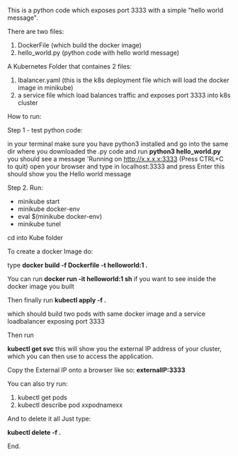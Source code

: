 This is a python code which exposes port 3333 with a 
simple "hello world message".

There are two files:
1. DockerFile (which build the docker image)
2. hello_world.py (python code with hello world message)

A Kubernetes Folder that containes 2 files:
1. lbalancer.yaml (this is the k8s deployment file which will load the docker image in minikube)
2. a service file which load balances traffic and exposes port 3333 into k8s cluster

How to run:

Step 1 - test python code:

in your terminal make sure you have python3 installed and
go into the same dir where you downloaded the .py code and run
**python3 hello_world.py**
you should see a message 'Running on http://x.x.x.x:3333 (Press CTRL+C to quit)
open your browser and type in localhost:3333 and press Enter this should show you the Hello world message

Step 2. 
Run:
 - minikube start
 - minikube docker-env
 - eval $(minikube docker-env)
 - minikube tunel

cd into Kube folder

To create a docker Image do:

type **docker build -f Dockerfile -t helloworld:1 .** 

You can run **docker run -it helloworld:1 sh** if you want to see inside the docker image you built

Then finally run
**kubectl apply -f .**

which should build two pods with same docker image and a service loadbalancer exposing port 3333

Then run

**kubectl get svc** this will show you the external IP address of your cluster, which you can then 
use to access the application.

Copy the External IP onto a browser like so: **externalIP:3333**

You can also try  run:
1. kubectl get pods
2. kubectl describe pod xxpodnamexx


And to delete it all
Just type:

**kubectl delete -f .**

End.